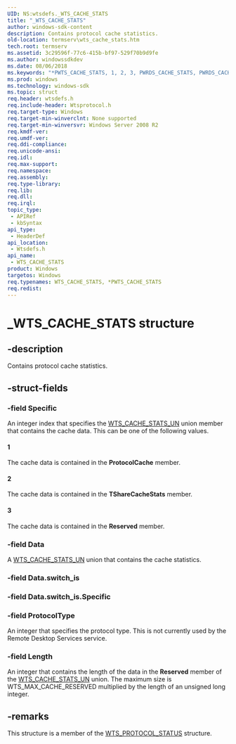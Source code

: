 ```yaml
---
UID: NS:wtsdefs._WTS_CACHE_STATS
title: "_WTS_CACHE_STATS"
author: windows-sdk-content
description: Contains protocol cache statistics.
old-location: termserv\wts_cache_stats.htm
tech.root: termserv
ms.assetid: 3c29596f-77c6-415b-bf97-529f70b9d9fe
ms.author: windowssdkdev
ms.date: 08/06/2018
ms.keywords: "*PWTS_CACHE_STATS, 1, 2, 3, PWRDS_CACHE_STATS, PWRDS_CACHE_STATS structure pointer [Remote Desktop Services], PWTS_CACHE_STATS, PWTS_CACHE_STATS structure pointer [Remote Desktop Services], WRDS_CACHE_STATS, WRDS_CACHE_STATS structure [Remote Desktop Services], WTS_CACHE_STATS, WTS_CACHE_STATS structure [Remote Desktop Services], _WTS_CACHE_STATS, termserv.wts_cache_stats, wtsdefs/PWRDS_CACHE_STATS, wtsdefs/PWTS_CACHE_STATS, wtsdefs/WRDS_CACHE_STATS, wtsdefs/WTS_CACHE_STATS"
ms.prod: windows
ms.technology: windows-sdk
ms.topic: struct
req.header: wtsdefs.h
req.include-header: Wtsprotocol.h
req.target-type: Windows
req.target-min-winverclnt: None supported
req.target-min-winversvr: Windows Server 2008 R2
req.kmdf-ver: 
req.umdf-ver: 
req.ddi-compliance: 
req.unicode-ansi: 
req.idl: 
req.max-support: 
req.namespace: 
req.assembly: 
req.type-library: 
req.lib: 
req.dll: 
req.irql: 
topic_type:
 - APIRef
 - kbSyntax
api_type:
 - HeaderDef
api_location:
 - Wtsdefs.h
api_name:
 - WTS_CACHE_STATS
product: Windows
targetos: Windows
req.typenames: WTS_CACHE_STATS, *PWTS_CACHE_STATS
req.redist: 
---
```


# _WTS_CACHE_STATS structure


## -description


Contains protocol cache statistics.


## -struct-fields




### -field Specific

An integer index that specifies the <a href="https://msdn.microsoft.com/e6abb47e-248b-482d-9206-936092c391ce">WTS_CACHE_STATS_UN</a> union member that contains the cache data. This can be one of the following values.



#### 1

The cache data is contained in the <b>ProtocolCache</b> member.



#### 2

The cache data is contained in the <b>TShareCacheStats</b> member.



#### 3

The cache data is contained in the <b>Reserved</b> member.


### -field Data

A <a href="https://msdn.microsoft.com/e6abb47e-248b-482d-9206-936092c391ce">WTS_CACHE_STATS_UN</a> union that contains the cache statistics.


### -field Data.switch_is

 


### -field Data.switch_is.Specific

 


### -field ProtocolType

An integer that specifies the protocol type. This is not currently used by the Remote Desktop Services service.


### -field Length

An integer that contains the length of the data in the <b>Reserved</b> member of the <a href="https://msdn.microsoft.com/e6abb47e-248b-482d-9206-936092c391ce">WTS_CACHE_STATS_UN</a> union. The maximum size is WTS_MAX_CACHE_RESERVED multiplied by the length of an unsigned long integer.


## -remarks



This structure is a member of the <a href="https://msdn.microsoft.com/20e66033-fc79-49c9-af0e-abaf6e4ba501">WTS_PROTOCOL_STATUS</a> structure.



